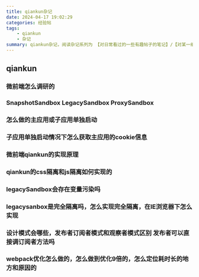 ```yaml
---
title: qiankun杂记
date: 2024-04-17 19:02:29
categories: 经验帖
tags:
    - qiankun
    - 杂记
summary: qiankun杂记，阅读杂记系列为 【对日常看过的一些有趣帖子的笔记】/【对某一细节进行搜索深入了解后的分析】/【对某一技术原理架构分析后的脑图】，总贴记录 待研究的知识点 及 小知识点，分贴记录大知识点
---
```


## qiankun

### 微前端怎么调研的


### SnapshotSandbox LegacySandbox ProxySandbox



### 怎么做的主应用或子应用单独启动


### 子应用单独启动情况下怎么获取主应用的cookie信息

### 微前端qiankun的实现原理

### qiankun的css隔离和js隔离如何实现的



### legacySandbox会存在变量污染吗

### legacysanbox是完全隔离吗，怎么实现完全隔离，在IE浏览器下怎么实现

### 设计模式会哪些，发布者订阅者模式和观察者模式区别 发布者可以直接调订阅者方法吗

### webpack优化怎么做的，怎么做到优化9倍的，怎么定位耗时长的地方和原因的